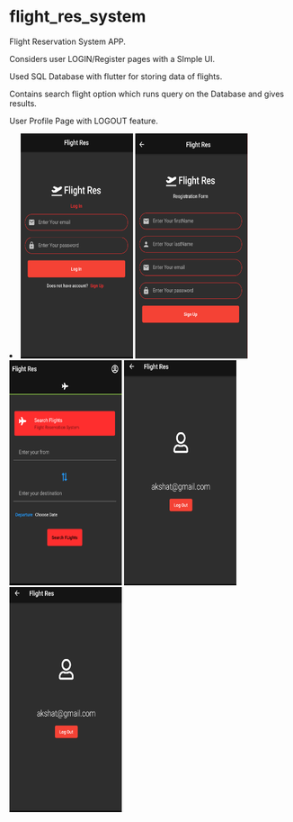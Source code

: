 # flight_res_system

Flight Reservation System APP.

Considers user LOGIN/Register pages with a SImple UI.

Used SQL Database with flutter for storing data of flights.

Contains search flight option which runs query on the Database and gives results.

User Profile Page with LOGOUT feature.

<li><img src="app-walkthrough/image_19.png" width="200" height="400">
  <img src="app-walkthrough/image_18.png"  width="200" height="400">
  <img src="app-walkthrough/image_17.png"  width="200" height="400">
  <img src="app-walkthrough/image_16.png"  width="200" height="400">
<img src="app-walkthrough/image_16.png"  width="200" height="400"></li>

